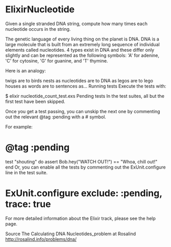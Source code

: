 # ElixirNucleotide

Given a single stranded DNA string, compute how many times each nucleotide occurs in the string.

The genetic language of every living thing on the planet is DNA. DNA is a large molecule that is built from an extremely long sequence of individual elements called nucleotides. 4 types exist in DNA and these differ only slightly and can be represented as the following symbols: 'A' for adenine, 'C' for cytosine, 'G' for guanine, and 'T' thymine.

Here is an analogy:

twigs are to birds nests as
nucleotides are to DNA as
legos are to lego houses as
words are to sentences as...
Running tests
Execute the tests with:

$ elixir nucleotide_count_test.exs
Pending tests
In the test suites, all but the first test have been skipped.

Once you get a test passing, you can unskip the next one by commenting out the relevant @tag :pending with a # symbol.

For example:

# @tag :pending
test "shouting" do
  assert Bob.hey("WATCH OUT!") == "Whoa, chill out!"
end
Or, you can enable all the tests by commenting out the ExUnit.configure line in the test suite.

# ExUnit.configure exclude: :pending, trace: true
For more detailed information about the Elixir track, please see the help page.

Source
The Calculating DNA Nucleotides_problem at Rosalind http://rosalind.info/problems/dna/

